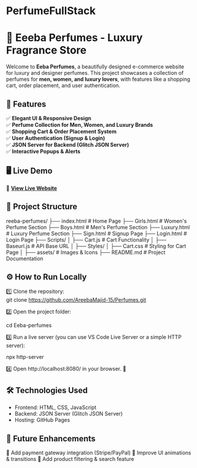 # PerfumeFullStack
# 🌸 Eeeba Perfumes - Luxury Fragrance Store

Welcome to **Eeba Perfumes**, a beautifully designed e-commerce website for luxury and designer perfumes. This project showcases a collection of perfumes for **men, women, and luxury lovers**, with features like a shopping cart, order placement, and user authentication.

## 🚀 Features
✅ **Elegant UI & Responsive Design**  
✅ **Perfume Collection for Men, Women, and Luxury Brands**  
✅ **Shopping Cart & Order Placement System**  
✅ **User Authentication (Signup & Login)**  
✅ **JSON Server for Backend (Glitch JSON Server)**  
✅ **Interactive Popups & Alerts**  


## 🖥️ Live Demo  
🔗 **[View Live Website](https://areebamajid-15.github.io/Perfumes/)**  


## 📂 Project Structure  
reeba-perfumes/ ├── index.html # Home Page ├── Girls.html # Women's Perfume Section ├── Boys.html # Men's Perfume Section ├── Luxury.html # Luxury Perfume Section ├── Sign.html # Signup Page ├── Login.html # Login Page ├── Scripts/ │ ├── Cart.js # Cart Functionality │ ├── Baseurl.js # API Base URL │ ├── Styles/ │ ├── Cart.css # Styling for Cart Page │ ├── assets/ # Images & Icons ├── README.md # Project Documentation


## ⚙️ How to Run Locally
1️⃣ Clone the repository:  
git clone https://github.com/AreebaMajid-15/Perfumes.git

2️⃣ Open the project folder:

cd Eeba-perfumes

3️⃣ Run a live server (you can use VS Code Live Server or a simple HTTP server):

npx http-server

4️⃣ Open http://localhost:8080/ in your browser. 🚀


## 🛠️ Technologies Used
- Frontend: HTML, CSS, JavaScript
- Backend: JSON Server (Glitch JSON Server)
- Hosting: GitHub Pages


## 📌 Future Enhancements
🔹 Add payment gateway integration (Stripe/PayPal)
🔹 Improve UI animations & transitions
🔹 Add product filtering & search feature


